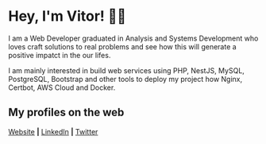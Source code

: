 # Hey, I'm Vitor! 👋🏿

I am a Web Developer graduated in Analysis and Systems Development who loves craft solutions to real problems and see how this will generate a positive impatct in the our lifes.

I am mainly interested in build web services using PHP, NestJS, MySQL, PostgreSQL, Bootstrap and other tools to deploy my project how Nginx, Certbot, AWS Cloud and Docker.

## My profiles on the web

[Website](https://vitorfigueiredo.com/) **|** [LinkedIn](https://www.linkedin.com/in/vittorfigueiredo/) **|** [Twitter](https://twitter.com/ovitorfs)
